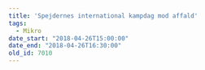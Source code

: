 ```yaml
---
title: 'Spejdernes international kampdag mod affald'
tags:
  - Mikro
date_start: "2018-04-26T15:00:00"
date_end: "2018-04-26T16:30:00"
old_id: 7010
---
```

